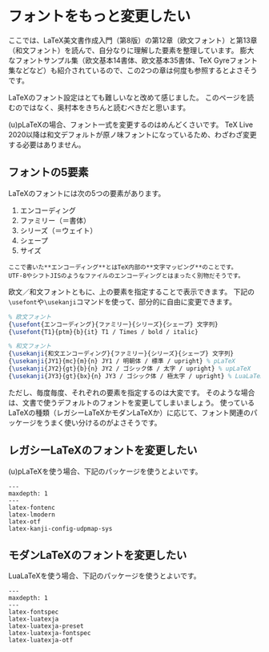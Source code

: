# フォントをもっと変更したい

ここでは、LaTeX美文書作成入門（第8版）の第12章（欧文フォント）と第13章（和文フォント）を読んで、自分なりに理解した要素を整理しています。
膨大なフォントサンプル集（欧文基本14書体、欧文基本35書体、TeX Gyreフォント集などなど）も紹介されているので、この2つの章は何度も参照するとよさそうです。

LaTeXのフォント設定はとても難しいなと改めて感じました。
このページを読むのではなく、奥村本をきちんと読むべきだと思います。

(u)pLaTeXの場合、フォント一式を変更するのはめんどくさいです。
TeX Live 2020以降は和文デフォルトが原ノ味フォントになっているため、わざわざ変更する必要はありません。

## フォントの5要素

LaTeXのフォントには次の5つの要素があります。

1. エンコーディング
1. ファミリー（＝書体）
1. シリーズ（＝ウェイト）
1. シェープ
1. サイズ

```{note}
ここで書いた**エンコーディング**とはTeX内部の**文字マッピング**のことです。
UTF-8やシフトJISのようなファイルのエンコーディングとはまったく別物だそうです。
```

欧文／和文フォントともに、上の要素を指定することで表示できます。
下記の``\usefont``や``\usekanji``コマンドを使って、部分的に自由に変更できます。

```latex
% 欧文フォント
{\usefont{エンコーディング}{ファミリー}{シリーズ}{シェープ} 文字列}
{\usefont{T1}{ptm}{b}{it} T1 / Times / bold / italic}

% 和文フォント
{\usekanji{和文エンコーディング}{ファミリー}{シリーズ}{シェープ} 文字列}
{\usekanji{JY1}{mc}{m}{n} JY1 / 明朝体 / 標準 / upright} % pLaTeX
{\usekanji{JY2}{gt}{b}{n} JY2 / ゴシック体 / 太字 / upright} % upLaTeX
{\usekanji{JY3}{gt}{bx}{n} JY3 / ゴシック体 / 極太字 / upright} % LuaLaTeX
```


ただし、毎度毎度、それぞれの要素を指定するのは大変です。
そのような場合は、文書で使うデフォルトのフォントを変更してしまいましょう。
使っているLaTeXの種類（レガシーLaTeXかモダンLaTeXか）に応じて、フォント関連のパッケージをうまく使い分けるのがよさそうです。

## レガシーLaTeXのフォントを変更したい

(u)pLaTeXを使う場合、下記のパッケージを使うとよいです。

```{toctree}
---
maxdepth: 1
---
latex-fontenc
latex-lmodern
latex-otf
latex-kanji-config-udpmap-sys
```

## モダンLaTeXのフォントを変更したい

LuaLaTeXを使う場合、下記のパッケージを使うとよいです。

```{toctree}
---
maxdepth: 1
---
latex-fontspec
latex-luatexja
latex-luatexja-preset
latex-luatexja-fontspec
latex-luatexja-otf
```
